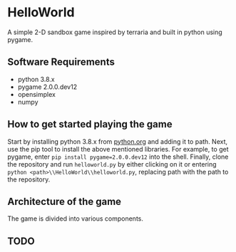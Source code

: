 # HelloWorld

A simple 2-D sandbox game inspired by terraria and built in python using pygame.

## Software Requirements

- python 3.8.x
- pygame 2.0.0.dev12
- opensimplex
- numpy

## How to get started playing the game

Start by installing python 3.8.x from [python.org](https://www.python.org/downloads/) and adding it to path. Next, use the pip tool to install the above mentioned libraries. For example, to get pygame, enter `pip install pygame=2.0.0.dev12` into the shell. Finally, clone the repository and run `helloworld.py` by either clicking on it or entering `python <path>\\HelloWorld\\helloworld.py`, replacing path with the path to the repository.

## Architecture of the game

The game is divided into various components.

## TODO

